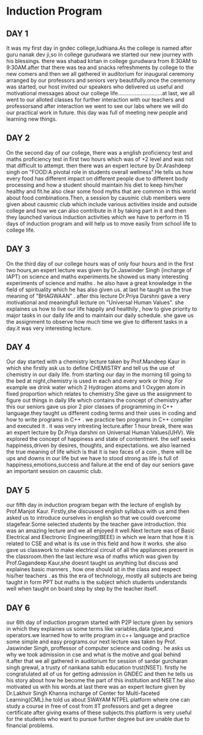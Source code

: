 # Induction Program
## DAY 1
It was my first day in gndec college,ludhiana.As the college is named after guru nanak dev ji,so in college gurudwara we started our new journey with his blessings. there was shabad kirtan in college gurudwara from 8:30AM to 9:30AM.after that there was tea and snacks refreshments by college to the new comers and then we all gathered in auditorium for inaugural ceremony arranged by our professors and seniors very beautifully.once the ceremony was started, our host invited our speakers who delivered us useful and motivational messages about our college life.............................at last, we all went to our alloted classes for further interaction with our teachers and professorsand after interaction we went to see our labs where we will do our practical work in future. this day was full of meeting new people and learning new things.
## DAY 2
On the second day of our college, there was a english proficiency test and maths proficiency test in first two hours which was of +2 level and was not that difficult to attempt. then there was an expert lecture by Dr.Arashdeep singh on "FOOD:A pivotal role in students overall wellness".He tells us how every food has different impact on different people due to different body processing and how a student should maintain his diet to keep him/her healthy and fit.he also clear some food myths that are common in this world about food combinations.Then, a session by causmic club members were given about causmic club which include various activities inside and outside college and how we can also contribute in it by taking part in it and then they launched various induction activities which we have to perform in 15 days of induction program and will help us to move easily from school life to college life.
## DAY 3
On the third day of our college hours was of only four hours and in the first two hours,an expert lecture was given by Dr.Jaswinder Singh (incharge of IAPT) on science and maths experiments.he showed us many interesting experiments of science and maths . he also have a great knowledge in the field of spirituality which he has also given us. at last he taught us the true meaning of "BHAGWAAN" . after this lecture Dr.Priya Darshni gave a very motivational and meaningfull lecture on "Universal Human Values". she explaines us how to live our life happily and healthily , how to give priority to major tasks in our daily life and to maintain our daily schedule. she gave us the assignment to observe how much time we give to different tasks in a day.it was very interesting lecture.
## DAY 4
Our day started with a chemistry lecture taken by Prof.Mandeep Kaur in which she firstly ask us to define CHEMISTRY and tell us the use of chemistry in our daily life. from starting our day in the morning till going to the bed at night,chemistry is used in each and every work or thing .For example we drink water which 2 Hydrogen atoms and 1 Oxygen atom in fixed proportion which relates to chemistry.She gave us the assignment to figure out things in daily life which contains the concept of chemistry.after this our seniors gave us pior 2 pior classes of programming in C++ language.they taught us different coding terms and their uses in coding and how to write programs in C++ . we practice two programs in C++ compiler and executed it . it was very intresting lecture.after 1 hour break, there was an expert lecture by Dr.Priya darshni on Universal Human Values(UHV). We explored the concept of happiness and state of contentment. the self seeks happiness,driven by desires, thoughts, and expectations. we also learned the true meaning of life which is that it is two faces of a coin , there will be ups and downs in our life but we have to stood strong as life is full of happiness,emotions,success and  failure.at the end of day our seniors gave an important session on causmic club.
## DAY 5
our fifth day in induction program began with the lecture of english by Prof.Manjot Kaur. Firstly,she discussed english syllabus with us amd then asked us to introduce ourselves in english so that we could overcome stagefear.Some selected students by the teacher gave introduction. this was an amazing lecture and we all enjoyed it well.Next lecture was of Basic Electrical and Electronic Engineering(BEEE) in which we learn that how it is related to CSE and what is its use in this field and how it works. she also gave us classwork to make electrical circuit of all the appliances present in the classroom.then the last lecture wsa of maths which was given by Prof.Gagandeep Kaur,she doesnt taught us anything but discuss and explaines basic manners , how one should sit in the class and respect his/her teachers . as this the era of technology, mostly all subjects are being taught in form PPT but maths is the subject which students understands well when taught on board step by step by the teacher itself.
## DAY 6
our 6th day of induction program started with P2P lecture given by seniors in which they explaines us some terms like variables,data type,and operators.we learned how to write program in c++ language and practice some simple and easy programs.our next lecture was taken by Prof. Jaswinder Singh, proffessor of computer science and coding . he asks us why we took admission in cse and what is the motive and goal behind it.after that we all gathered in auditorium for session of sardar gurcharan singh grewal, a trusty of nankana sahib education trust(NSET). firstly he congratulated all of us for getting admission in GNDEC and then he tells us his story about how he become the part of this institution and NSET.he also motivated us with his words.at last there was an expert lecture given by Dr.Lakhvir Singh Khanna incharge of Center for Multi-faceted Learning(CML).he told us about SWAYAM NTPEL platform where one can study a course in free of cost from IIT professors and get a degree certificate after giving exams of these subjects.this platform is very useful for the students who want to pursue further degree but are unable due to financial problems.

